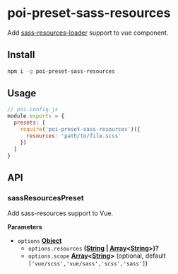 # poi-preset-sass-resources

Add [sass-resources-loader](https://github.com/shakacode/sass-resources-loader) support to vue component.

## Install

```sh
npm i -g poi-preset-sass-resources
```

## Usage

```javascript
// poi.config.js
module.exports = {
  presets: [
    require('poi-preset-sass-resources')({
      resources: 'path/to/file.scss'
    })
  ]
}
```

## API

<!-- Generated by documentation.js. Update this documentation by updating the source code. -->

### sassResourcesPreset

Add sass-resources support to Vue.

**Parameters**

-   `options` **[Object](https://developer.mozilla.org/en-US/docs/Web/JavaScript/Reference/Global_Objects/Object)** 
    -   `options.resources` **([String](https://developer.mozilla.org/en-US/docs/Web/JavaScript/Reference/Global_Objects/String) \| [Array](https://developer.mozilla.org/en-US/docs/Web/JavaScript/Reference/Global_Objects/Array)&lt;[String](https://developer.mozilla.org/en-US/docs/Web/JavaScript/Reference/Global_Objects/String)>)?** 
    -   `options.scope` **[Array](https://developer.mozilla.org/en-US/docs/Web/JavaScript/Reference/Global_Objects/Array)&lt;[String](https://developer.mozilla.org/en-US/docs/Web/JavaScript/Reference/Global_Objects/String)>**  (optional, default `['vue/scss','vue/sass','scss','sass']`)
